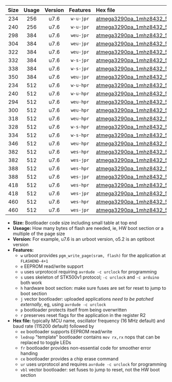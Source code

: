 |Size|Usage|Version|Features|Hex file|
|:-:|:-:|:-:|:-:|:--|
|234|256|u7.6|`w-u-jpr`|[atmega3290pa_1mhz8432_57600bps_ur_vbl.hex](https://raw.githubusercontent.com/stefanrueger/urboot/main//atmega3290pa_1mhz8432_57600bps_ur_vbl.hex)|
|240|256|u7.6|`w-u-jpr`|[atmega3290pa_1mhz8432_57600bps_lednop_ur_vbl.hex](https://raw.githubusercontent.com/stefanrueger/urboot/main//atmega3290pa_1mhz8432_57600bps_lednop_ur_vbl.hex)|
|298|384|u7.6|`weu-jpr`|[atmega3290pa_1mhz8432_57600bps_ee_ur_vbl.hex](https://raw.githubusercontent.com/stefanrueger/urboot/main//atmega3290pa_1mhz8432_57600bps_ee_ur_vbl.hex)|
|304|384|u7.6|`weu-jpr`|[atmega3290pa_1mhz8432_57600bps_ee_lednop_ur_vbl.hex](https://raw.githubusercontent.com/stefanrueger/urboot/main//atmega3290pa_1mhz8432_57600bps_ee_lednop_ur_vbl.hex)|
|322|384|u7.6|`weu-jpr`|[atmega3290pa_1mhz8432_57600bps_ee_lednop_fr_ur_vbl.hex](https://raw.githubusercontent.com/stefanrueger/urboot/main//atmega3290pa_1mhz8432_57600bps_ee_lednop_fr_ur_vbl.hex)|
|332|384|u7.6|`w-s-jpr`|[atmega3290pa_1mhz8432_57600bps_vbl.hex](https://raw.githubusercontent.com/stefanrueger/urboot/main//atmega3290pa_1mhz8432_57600bps_vbl.hex)|
|338|384|u7.6|`w-s-jpr`|[atmega3290pa_1mhz8432_57600bps_lednop_vbl.hex](https://raw.githubusercontent.com/stefanrueger/urboot/main//atmega3290pa_1mhz8432_57600bps_lednop_vbl.hex)|
|350|384|u7.6|`weu-jpr`|[atmega3290pa_1mhz8432_57600bps_ee_lednop_fr_ce_ur_vbl.hex](https://raw.githubusercontent.com/stefanrueger/urboot/main//atmega3290pa_1mhz8432_57600bps_ee_lednop_fr_ce_ur_vbl.hex)|
|234|512|u7.6|`w-u-hpr`|[atmega3290pa_1mhz8432_57600bps_ur.hex](https://raw.githubusercontent.com/stefanrueger/urboot/main//atmega3290pa_1mhz8432_57600bps_ur.hex)|
|240|512|u7.6|`w-u-hpr`|[atmega3290pa_1mhz8432_57600bps_lednop_ur.hex](https://raw.githubusercontent.com/stefanrueger/urboot/main//atmega3290pa_1mhz8432_57600bps_lednop_ur.hex)|
|294|512|u7.6|`weu-hpr`|[atmega3290pa_1mhz8432_57600bps_ee_ur.hex](https://raw.githubusercontent.com/stefanrueger/urboot/main//atmega3290pa_1mhz8432_57600bps_ee_ur.hex)|
|300|512|u7.6|`weu-hpr`|[atmega3290pa_1mhz8432_57600bps_ee_lednop_ur.hex](https://raw.githubusercontent.com/stefanrueger/urboot/main//atmega3290pa_1mhz8432_57600bps_ee_lednop_ur.hex)|
|318|512|u7.6|`weu-hpr`|[atmega3290pa_1mhz8432_57600bps_ee_lednop_fr_ur.hex](https://raw.githubusercontent.com/stefanrueger/urboot/main//atmega3290pa_1mhz8432_57600bps_ee_lednop_fr_ur.hex)|
|328|512|u7.6|`w-s-hpr`|[atmega3290pa_1mhz8432_57600bps.hex](https://raw.githubusercontent.com/stefanrueger/urboot/main//atmega3290pa_1mhz8432_57600bps.hex)|
|334|512|u7.6|`w-s-hpr`|[atmega3290pa_1mhz8432_57600bps_lednop.hex](https://raw.githubusercontent.com/stefanrueger/urboot/main//atmega3290pa_1mhz8432_57600bps_lednop.hex)|
|346|512|u7.6|`weu-hpr`|[atmega3290pa_1mhz8432_57600bps_ee_lednop_fr_ce_ur.hex](https://raw.githubusercontent.com/stefanrueger/urboot/main//atmega3290pa_1mhz8432_57600bps_ee_lednop_fr_ce_ur.hex)|
|382|512|u7.6|`wes-hpr`|[atmega3290pa_1mhz8432_57600bps_ee.hex](https://raw.githubusercontent.com/stefanrueger/urboot/main//atmega3290pa_1mhz8432_57600bps_ee.hex)|
|382|512|u7.6|`wes-jpr`|[atmega3290pa_1mhz8432_57600bps_ee_vbl.hex](https://raw.githubusercontent.com/stefanrueger/urboot/main//atmega3290pa_1mhz8432_57600bps_ee_vbl.hex)|
|388|512|u7.6|`wes-hpr`|[atmega3290pa_1mhz8432_57600bps_ee_lednop.hex](https://raw.githubusercontent.com/stefanrueger/urboot/main//atmega3290pa_1mhz8432_57600bps_ee_lednop.hex)|
|388|512|u7.6|`wes-jpr`|[atmega3290pa_1mhz8432_57600bps_ee_lednop_vbl.hex](https://raw.githubusercontent.com/stefanrueger/urboot/main//atmega3290pa_1mhz8432_57600bps_ee_lednop_vbl.hex)|
|418|512|u7.6|`wes-hpr`|[atmega3290pa_1mhz8432_57600bps_ee_lednop_fr.hex](https://raw.githubusercontent.com/stefanrueger/urboot/main//atmega3290pa_1mhz8432_57600bps_ee_lednop_fr.hex)|
|418|512|u7.6|`wes-jpr`|[atmega3290pa_1mhz8432_57600bps_ee_lednop_fr_vbl.hex](https://raw.githubusercontent.com/stefanrueger/urboot/main//atmega3290pa_1mhz8432_57600bps_ee_lednop_fr_vbl.hex)|
|460|512|u7.6|`wes-hpr`|[atmega3290pa_1mhz8432_57600bps_ee_lednop_fr_ce.hex](https://raw.githubusercontent.com/stefanrueger/urboot/main//atmega3290pa_1mhz8432_57600bps_ee_lednop_fr_ce.hex)|
|460|512|u7.6|`wes-jpr`|[atmega3290pa_1mhz8432_57600bps_ee_lednop_fr_ce_vbl.hex](https://raw.githubusercontent.com/stefanrueger/urboot/main//atmega3290pa_1mhz8432_57600bps_ee_lednop_fr_ce_vbl.hex)|

- **Size:** Bootloader code size including small table at top end
- **Useage:** How many bytes of flash are needed, ie, HW boot section or a multiple of the page size
- **Version:** For example, u7.6 is an urboot version, o5.2 is an optiboot version
- **Features:**
  + `w` urboot provides `pgm_write_page(sram, flash)` for the application at `FLASHEND-4+1`
  + `e` EEPROM read/write support
  + `u` uses urprotocol requiring `avrdude -c urclock` for programming
  + `s` uses skeleton of STK500v1 protocol; `-c urclock` and `-c arduino` both work
  + `h` hardware boot section: make sure fuses are set for reset to jump to boot section
  + `j` vector bootloader: uploaded applications *need to be patched externally*, eg, using `avrdude -c urclock`
  + `p` bootloader protects itself from being overwritten
  + `r` preserves reset flags for the application in the register R2
- **Hex file:** typically MCU name, oscillator frequency (16 MHz default) and baud rate (115200 default) followed by
  + `ee` bootloader supports EEPROM read/write
  + `lednop` "template" bootloader contains `mov rx,rx` nops that can be replaced to toggle LEDs
  + `fr` bootloader provides non-essential code for smoother error handing
  + `ce` bootloader provides a chip erase command
  + `ur` uses urprotocol and requires `avrdude -c urclock` for programming
  + `vbl` vector bootloader: set fuses to jump to reset, not the HW boot section
